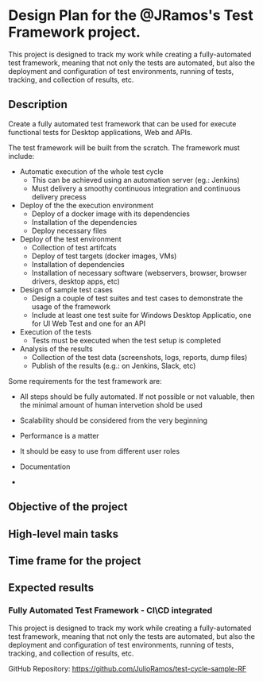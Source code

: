 # Design Plan for the @JRamos's Test Framework project.

This project is designed to track my work while creating a fully-automated test framework, meaning that not only the tests are automated, but also the deployment and configuration of test environments, running of tests, tracking, and collection of results, etc.

## Description

Create a fully automated test framework that can be used for execute functional tests for Desktop applications, Web and APIs.

The test framework will be built from the scratch. The framework must include:

* Automatic execution of the whole test cycle
  * This can be achieved using an automation server (eg.: Jenkins)
  * Must delivery a smoothy continuous integration and continuous delivery precess 
* Deploy of the the execution environment
  * Deploy of a docker image with its dependencies
  * Installation of the dependencies
  * Deploy necessary files
* Deploy of the test environment
  * Collection of test artifcats
  * Deploy of test targets (docker images, VMs)
  * Installation of dependencies
  * Installation of necessary software (webservers, browser, browser drivers, desktop apps, etc)
* Design of sample test cases
  * Design a couple of test suites and test cases to demonstrate the usage of the framework
  * Include at least one test suite for Windows Desktop Applicatio, one for UI Web Test and one for an API
* Execution of the tests
  * Tests must be executed when the test setup is completed
* Analysis of the results
  * Collection of the test data (screenshots, logs, reports, dump files)
  * Publish of the results (e.g.: on Jenkins, Slack, etc)

Some requirements for the test framework are:
* All steps should be fully automated. If not possible or not valuable, then the minimal amount of human intervetion shold be used
* Scalability should be considered from the very beginning
* Performance is a matter
* It should be easy to use from different user roles
* Documentation




* 



## Objective of the project


## High-level main tasks
## Time frame for the project
## Expected results

### Fully Automated Test Framework - CI\CD integrated

This project is designed to track my work while creating a fully-automated test framework, meaning that not only the tests are automated, but also the deployment and configuration of test environments, running of tests, tracking, and collection of results, etc.

GitHub Repository: https://github.com/JulioRamos/test-cycle-sample-RF
